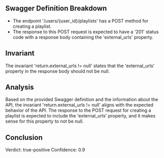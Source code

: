 ## Swagger Definition Breakdown
- The endpoint '/users/{user_id}/playlists' has a POST method for creating a playlist.
- The response to this POST request is expected to have a '201' status code with a response body containing the 'external_urls' property.

## Invariant
The invariant 'return.external_urls != null' states that the 'external_urls' property in the response body should not be null.

## Analysis
Based on the provided Swagger definition and the information about the API, the invariant 'return.external_urls != null' aligns with the expected behavior of the API. The response to the POST request for creating a playlist is expected to include the 'external_urls' property, and it makes sense for this property to not be null.

## Conclusion
Verdict: true-positive
Confidence: 0.9
